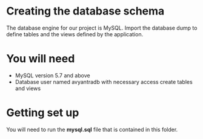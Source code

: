 # Creating the database schema
The database engine for our project is MySQL. Import the database dump to define tables and the views defined by the application. 

# You will need

- MySQL version 5.7 and above
- Database user named avyantradb with necessary access create tables and views

# Getting set up

You will need to run the **mysql.sql** file that is contained in this folder.

